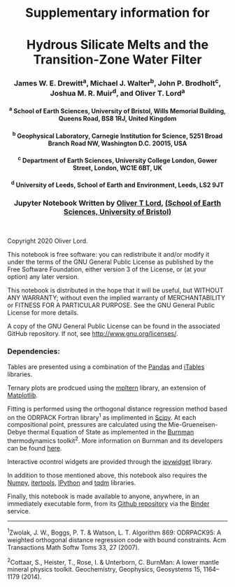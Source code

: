 <h1 align="center">Supplementary information for<a class="tocSkip"></h1>
<h1 align="center">Hydrous Silicate Melts and the Transition-Zone Water Filter<a class="tocSkip"></h1>

<h3 align="center">James W. E. Drewitt<sup>a</sup>, Michael J. Walter<sup>b</sup>, John P. Brodholt<sup>c</sup>, Joshua M. R. Muir<sup>d</sup>, and Oliver T. Lord<sup>a</sup><a class="tocSkip"></h3>

<h4 align="center"><sup>a</sup> School of Earth Sciences, University of Bristol, Wills Memorial Building, Queens Road, BS8 1RJ, United Kingdom<a class="tocSkip"></h4>

<h4 align="center"><sup>b</sup> Geophysical Laboratory, Carnegie Institution for Science, 5251 Broad Branch Road NW, Washington D.C. 20015, USA<a class="tocSkip"></h4>

<h4 align="center"><sup>c</sup> Department of Earth Sciences, University College London, Gower Street, London, WC1E 6BT, UK<a class="tocSkip"></h4>

<h4 align="center"><sup>d</sup> University of Leeds, School of Earth and Environment, Leeds, LS2 9JT<a class="tocSkip"></h4>
    
<h3 align="center">Jupyter Notebook Written by <a href="mailto:oliver.lord@bristol.ac.uk">Oliver T Lord</a>, <a href="http://www.bristol.ac.uk/earthsciences/people/person/oliver-t-lord/overview.html">(School of Earth Sciences, University of Bristol)<a class="tocSkip"></h3>

<br />

Copyright 2020 Oliver Lord.

This notebook is free software: you can redistribute it and/or modify it under the terms of the GNU General Public License as published by the Free Software Foundation, either version 3 of the License, or (at your option) any later version.

This notebook is distributed in the hope that it will be useful, but WITHOUT ANY WARRANTY; without even the implied warranty of MERCHANTABILITY or FITNESS FOR A PARTICULAR PURPOSE.  See the GNU General Public License for more details.

A copy of the GNU General Public License can be found in the associated GitHub repository. If not, see <http://www.gnu.org/licenses/>.

<h3 align="left">Dependencies:<a class="tocSkip"></h3>



Tables are presented using a combination of the <a href="https://pypi.org/project/pandas/">Pandas</a> and <a href="https://pypi.org/project/itables/">iTables</a> libraries.

Ternary plots are prodcued using the <a href="https://pypi.org/project/mpltern/">mpltern</a> library, an extension of <a href="https://matplotlib.org/">Matplotlib</a>.

Fitting is performed using the orthogonal distance regression method based on the ODRPACK Fortran library<sup>1</sup> as implimented in <a href="https://www.scipy.org/">Scipy</a>. At each compositional point, pressures are calculated using the Mie-Grueneisen-Debye thermal Equation of State as implemented in the <a href="https://pypi.org/project/burnman/">Burnman</a> thermodynamics toolkit<sup>2</sup>. More information on Burnman and its developers can be found <a href="https://burnman.org/">here</a>.

Interactive ocontrol widgets are provided through the <a href="https://pypi.org/project/ipywidgets/">ipywidget</a> library.

In addition to those mentioned above, this notebook also requires the <a href="https://pypi.org/project/numpy/">Numpy</a>, <a href="https://docs.python.org/3/library/itertools.html">itertools</a>, <a href="https://pypi.org/project/ipython/">IPython</a> and <a href="https://pypi.org/project/tqdm/">tqdm</a> libraries.

Finally, this notebook is made available to anyone, anywhere, in an immediately executable form, from its <a href="https://github.com/olivertlord/hydrous-melts">Github repository</a> via the <a href="https://mybinder.org/v2/gh/olivertlord/hydrous-melts/main?urlpath=apps%2Fhydrous_melt_PVTX.ipynb">Binder</a> service.

___

<sup>1</sup>Zwolak, J. W., Boggs, P. T. & Watson, L. T. Algorithm 869: ODRPACK95: A weighted orthogonal distance regression code with bound constraints. Acm Transactions Math Softw Toms 33, 27 (2007).
  
<sup>2</sup>Cottaar, S., Heister, T., Rose, I. & Unterborn, C. BurnMan: A lower mantle mineral physics toolkit. Geochemistry, Geophysics, Geosystems 15, 1164–1179 (2014).
